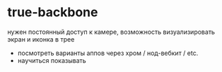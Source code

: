 true-backbone
=============

нужен постоянный доступ к камере, возможность визуализировать экран и иконка в трее
- посмотреть варианты аппов через хром / нод-вебкит / etc.
- научиться показывать
